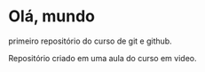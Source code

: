 # Olá, mundo
 primeiro repositório do curso de git e github.

 Repositório criado em uma aula do curso em video.

